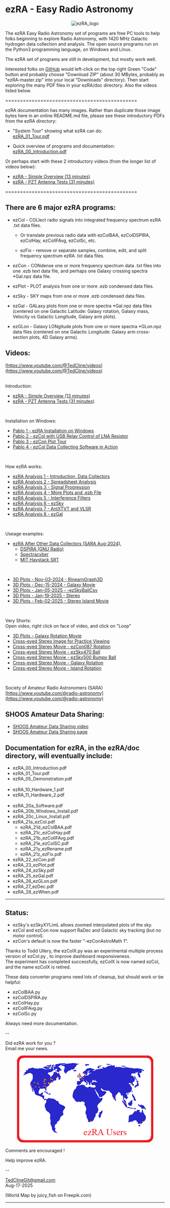 # ezRA - Easy Radio Astronomy

<p align="center">
  <img src="/ezRA/doc/ezRA_logo.jpg?raw=true" alt="ezRA_logo"/>
</p>

The ezRA Easy Radio Astronomy set of programs are free PC tools to help folks beginning to explore Radio Astronomy, with 
1420 MHz Galactic hydrogen data collection and analysis.
The open source programs run on the Python3 programming language, on Windows and Linux.

The ezRA set of programs are still in development, but mostly work well.

Interested folks on [GitHub](https://github.com/tedcline/ezRA)
would left-click on the top right Green "Code" button and probably choose "Download ZIP"
(about 30 MBytes, probably as "ezRA-master.zip" into your local "Downloads" directory).
Then start exploring the many PDF files in your  ezRA/doc  directory.
Also the videos listed below.

=============================================

ezRA documentation has many images.
Rather than duplicate those image bytes here in an online README.md file,
please see these introductory PDFs from the ezRA directory:

* "System Tour" showing what ezRA can do:<br>
[ezRA_01_Tour.pdf](https://github.com/tedcline/ezRA/blob/master/ezRA/doc/ezRA_01_Tour.pdf)<br>

* Quick overview of programs and documentation:<br>
[ezRA_00_Introduction.pdf](https://github.com/tedcline/ezRA/blob/master/ezRA/doc/ezRA_00_Introduction.pdf)<br>

Or perhaps start with these 2 introductory videos (from the longer list of videos below):

* [ezRA - Simple Overview (13 minutes)](https://youtu.be/kHgwEbWKhzs)<br>
* [ezRA - PZT Antenna Tests (31 minutes)](https://youtu.be/VZrd2-VFiPE)

=============================================

## There are 6 major ezRA programs:

* ezCol - COLlect radio signals into integrated frequency spectrum ezRA .txt data files.

  * Or translate previous radio data with ezColBAA, ezColDSPIRA, ezColHay, ezColIFAvg, ezColSc, etc.

  * ezFix - remove or separate samples, combine, edit, and split frequency spectrum ezRA .txt data files.

* ezCon - CONdense one or more frequency spectrum data .txt files into one .ezb text data file, and perhaps one Galaxy crossing spectra *Gal.npz data file.

* ezPlot - PLOT analysis from one or more .ezb condensed data files.

* ezSky - SKY maps from one or more .ezb condensed data files.

* ezGal - GALaxy plots from one or more spectra *Gal.npz data files (centered on one Galactic Latitude: Galaxy rotation, Galaxy mass,
Velocity vs Galactic Longitude, Galaxy arm plots).

* ezGLon - Galaxy LONgitude plots from one or more spectra *GLon.npz data files (centered on one Galactic Longitude: Galaxy arm cross-section plots, 4D Galaxy arms).

## Videos:

[https://www.youtube.com/@TedCline/videos](https://www.youtube.com/@TedCline/videos)<br><br>

  Introduction:<br>
  * [ezRA - Simple Overview  (13 minutes)](https://youtu.be/kHgwEbWKhzs)<br>
  * [ezRA - PZT Antenna Tests  (31 minutes)](https://youtu.be/VZrd2-VFiPE)

<br>

  Installation on Windows:<br>
  * [Pablo 1 - ezRA Installation on Windows](https://www.youtube.com/watch?v=2DbS5A42OJQ)<br>
  * [Pablo 2 - ezCol with USB Relay Control of LNA Resistor](https://www.youtube.com/watch?v=N1TRyJ9w0As)<br>
  * [Pablo 3 - ezCon Plot Tour](https://www.youtube.com/watch?v=8EUmCQAIBLg)<br>
  * [Pablo 4 - ezCol Data Collecting Software in Action](https://www.youtube.com/watch?v=15Q6_OCDTs0)
<br>

  How ezRA works:<br>
  * [ezRA Analysis 1 - Introduction, Data Collectors](https://youtu.be/2TWXiAUpgCc)<br>
  * [ezRA Analysis 2 - Spreadsheet Analysis](https://youtu.be/9vKaob-jweM)<br>
  * [ezRA Analysis 3 - Signal Progression](https://youtu.be/7c-0rbNOOV4)<br>
  * [ezRA Analysis 4 - More Plots and .ezb File](https://youtu.be/bpU1wYJJrO4)<br>
  * [ezRA Analysis 5 - Interference Filters](https://youtu.be/XAitkAerXjM)<br>
  * [ezRA Analysis 6 - ezSky](https://youtu.be/dj3_jikH59Y)<br>
  * [ezRA Analysis 7 - AntXTVT and VLSR](https://youtu.be/038Apm0yAjY)<br>
  * [ezRA Analysis 8 - ezGal](https://youtu.be/YXuPDJVRbd0)
<br>

  Useage examples:<br>
  * [ezRA After Other Data Collectors (SARA Aug-2024),](https://www.youtube.com/watch?v=iMZScHktz70)<br>
    * [DSPIRA (GNU Radio)](https://www.youtube.com/watch?v=iMZScHktz70&t=151s)<br>
    * [Spectracyber](https://www.youtube.com/watch?v=iMZScHktz70&t=572s)<br>
    * [MIT Haystack SRT](https://www.youtube.com/watch?v=iMZScHktz70&t=794s)
<br>

  * [3D Plots - Nov-03-2024 - RinearnGraph3D](https://youtu.be/mcy7k7vKk2Y)<br>
  * [3D Plots - Dec-15-2024 - Galaxy Movie](https://youtu.be/T9zX1qIWgFI)<br>
  * [3D Plots - Jan-05-2025 - -ezSkyBallCsv](https://youtu.be/1lmdAq6ysts)<br>
  * [3D Plots - Jan-19-2025 - Stereo](https://youtu.be/JqMUdApmlNU)<br>
  * [3D Plots - Feb-02-2025 - Stereo Island Movie](https://youtu.be/Pgy-QV9_SfA)
<br>

  Very Shorts:<br>
    Open video, right click on face of video, and click on "Loop"<br>
  * [3D Plots - Galaxy Rotation Movie](https://youtu.be/8qk0QFxbPO8)<br>
  * [Cross-eyed Stereo Image for Practice Viewing](https://youtu.be/a6UE5zOU0Eo)<br>
  * [Cross-eyed Stereo Movie - ezCon087 Rotation](https://youtu.be/JkuVU5My6TU)<br>
  * [Cross-eyed Stereo Movie - ezSky470 Ball](https://youtu.be/aoxii04BMBE)<br>
  * [Cross-eyed Stereo Movie - ezSky500 Bumpy Ball](https://youtu.be/iCq5x3KP23A)<br>
  * [Cross-eyed Stereo Movie - Galaxy Rotation](https://youtu.be/IbusWJG7_Lg)<br>
  * [Cross-eyed Stereo Movie - Island Rotation](https://youtu.be/QgsPwkhn-_c)
<br>

Society of Amateur Radio Astronomers (SARA)   [https://www.youtube.com/@radio-astronomy](https://www.youtube.com/@radio-astronomy)<br>

## SHOOS Amateur Data Sharing:

  * [SHOOS Amateur Data Sharing video](https://youtu.be/rrraZdyZoJk)<br>
  * [SHOOS Amateur Data Sharing page](https://www.astronomy.me.uk/SHOOS/shoos.htm)

## Documentation for ezRA, in the ezRA/doc directory, will eventually include:

  * ezRA_00_Introduction.pdf
  * ezRA_01_Tour.pdf
  * ezRA_05_Demonstration.pdf<br><br>
  * ezRA_10_Hardware_1.pdf
  * ezRA_11_Hardware_2.pdf<br><br>
  * ezRA_20a_Software.pdf
  * ezRA_20b_Windows_Install.pdf
  * ezRA_20c_Linux_Install.pdf
  * ezRA_21a_ezCol.pdf
    * ezRA_21d_ezColBAA.pdf
    * ezRA_21c_ezColHay.pdf
    * ezRA_21b_ezColIFAvg.pdf
    * ezRA_21e_ezColSC.pdf
    * ezRA_21y_ezRename.pdf
    * ezRA_21z_ezFix.pdf
  * ezRA_22_ezCon.pdf
  * ezRA_23_ezPlot.pdf
  * ezRA_24_ezSky.pdf
  * ezRA_25_ezGal.pdf
  * ezRA_26_ezGLon.pdf
  * ezRA_27_ezDec.pdf
  * ezRA_28_ezWhen.pdf

---

## Status:

  * ezSky's ezSkyXYLimL allows zoomed interpolated plots of the sky.
  * ezCol and ezCon now support RaDec and Galactic sky tracking (but no motor control).
  * ezCon's default is now the faster "-ezConAstroMath  1".

Thanks to Todd Ullery, the  ezColX.py  was an experimental multiple process version of  ezCol.py , to improve dashboard responsiveness.
<br>
The experiment has completed successfully, ezColX is now named ezCol, and the name ezColX is retired.

These data converter programs need lots of cleanup, but should work or be helpful:

  * ezColBAA.py
  * ezColDSPIRA.py
  * ezColHay.py
  * ezColIFAvg.py
  * ezColSc.py

Always need more documentation.

--

Did ezRA work for you ?<br>
Email me your news.

<p align="center">
  <img src="/ezRA/doc/ezRA_users250731.png?raw=true" alt="ezRA_users250731"/>
</p>

Comments are encouraged !

Help improve ezRA.

--

TedClineGit@gmail.com
<br>
Aug-17-2025

(World Map by juicy_fish on Freepik.com)

---
